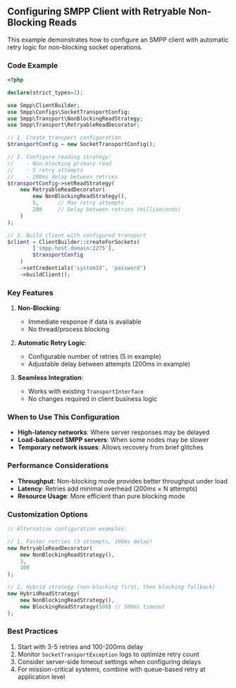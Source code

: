 ## Configuring SMPP Client with Retryable Non-Blocking Reads

This example demonstrates how to configure an SMPP client with automatic retry logic for non-blocking socket operations.

### Code Example

```php
<?php

declare(strict_types=1);

use Smpp\ClientBuilder;
use Smpp\Configs\SocketTransportConfig;
use Smpp\Transport\NonBlockingReadStrategy;
use Smpp\Transport\RetryableReadDecorator;

// 1. Create transport configuration
$transportConfig = new SocketTransportConfig();

// 2. Configure reading strategy:
//    - Non-blocking primary read
//    - 5 retry attempts
//    - 200ms delay between retries
$transportConfig->setReadStrategy(
    new RetryableReadDecorator(
        new NonBlockingReadStrategy(),
        5,      // Max retry attempts
        200     // Delay between retries (milliseconds)
    )
);

// 3. Build client with configured transport
$client = ClientBuilder::createForSockets(
        ['smpp.host.domain:2275'], 
        $transportConfig
    )
    ->setCredentials('systemId', 'password')
    ->buildClient();
```

### Key Features

1. **Non-Blocking**:
    - Immediate response if data is available
    - No thread/process blocking

2. **Automatic Retry Logic**:
    - Configurable number of retries (5 in example)
    - Adjustable delay between attempts (200ms in example)

3. **Seamless Integration**:
    - Works with existing `TransportInterface`
    - No changes required in client business logic

### When to Use This Configuration

- **High-latency networks**: Where server responses may be delayed
- **Load-balanced SMPP servers**: When some nodes may be slower
- **Temporary network issues**: Allows recovery from brief glitches

### Performance Considerations

- **Throughput**: Non-blocking mode provides better throughput under load
- **Latency**: Retries add minimal overhead (200ms × N attempts)
- **Resource Usage**: More efficient than pure blocking mode

### Customization Options

```php
// Alternative configuration examples:

// 1. Faster retries (3 attempts, 100ms delay)
new RetryableReadDecorator(
    new NonBlockingReadStrategy(),
    3,
    100
);

// 2. Hybrid strategy (non-blocking first, then blocking fallback)
new HybridReadStrategy(
    new NonBlockingReadStrategy(),
    new BlockingReadStrategy(500) // 500ms timeout
);
```

### Best Practices

1. Start with 3-5 retries and 100-200ms delay
2. Monitor `SocketTransportException` logs to optimize retry count
3. Consider server-side timeout settings when configuring delays
4. For mission-critical systems, combine with queue-based retry at application level